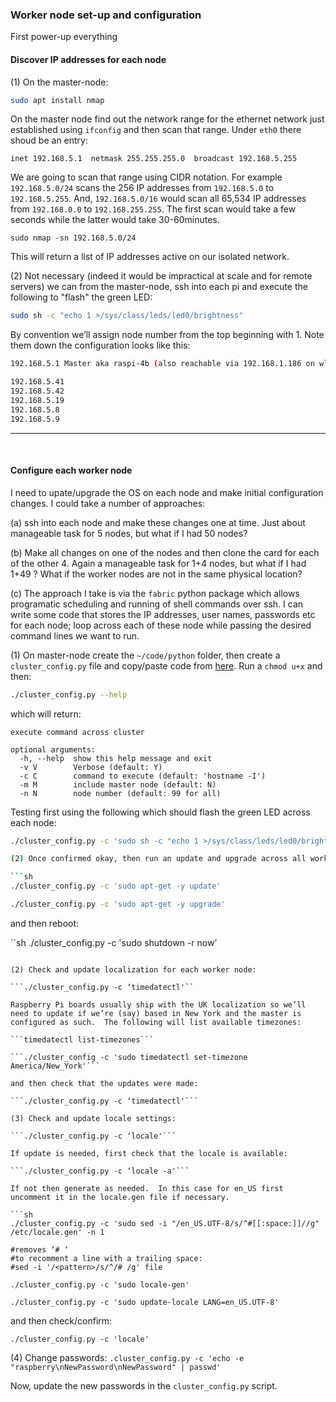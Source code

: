 ### Worker node set-up and configuration

First power-up everything

#### Discover IP addresses for each node

(1) On the master-node:

```sh
sudo apt install nmap
```

On the master node find out the network range for the ethernet network just established using ```ifconfig``` and then scan that range.  Under ```eth0``` there shoud be an entry:

```inet 192.168.5.1  netmask 255.255.255.0  broadcast 192.168.5.255```

We are going to scan that range using CIDR notation.  For example ```192.168.5.0/24``` scans the 256 IP addresses from ```192.168.5.0``` to ```192.168.5.255```.  And, ```192.168.5.0/16``` would scan all 65,534 IP addresses from ```192.168.0.0``` to ```192.168.255.255```.  The first scan would take a few seconds while the latter would take 30-60minutes.

```sudo nmap -sn 192.168.5.0/24```

This will return a list of IP addresses active on our isolated network.

(2) Not necessary (indeed it would be impractical at scale and for remote servers) we can from the master-node, ssh into each pi and execute the following to "flash" the green LED:

```sh
sudo sh -c "echo 1 >/sys/class/leds/led0/brightness"
```

By convention we’ll assign node number from the top beginning with 1.  Note them down the configuration looks like this:

```sh
192.168.5.1 Master aka raspi-4b (also reachable via 192.168.1.186 on wlan0)

192.168.5.41
192.168.5.42
192.168.5.19
192.168.5.8
192.168.5.9
```
---
<br>

#### Configure each worker node

I need to upate/upgrade the OS on each node and make initial configuration changes.  I could take a number of approaches:

(a) ssh into each node and make these changes one at time.  Just about manageable task for 5 nodes, but what if I had 50 nodes?

(b) Make all changes on one of the nodes and then clone the card for each of the other 4.  Again a manageable task for 1+4 nodes, but what if I had 1+49 ?  What if the worker nodes are not in the same physical location?

(c) The approach I take is via the ```fabric``` python package which allows programatic scheduling and running of shell commands over ssh.  I can write some code that stores the IP addresses, user names, passwords etc for each node; loop across each of these node while passing the desired command lines we want to run. 

(1) On master-node create the ```~/code/python``` folder, then create a ```cluster_config.py``` file and copy/paste code from [here](https://github.com/essans/RasPi/blob/master/cluster/configure_cluster.py).  Run a ```chmod u+x``` and then:

```sh
./cluster_config.py --help
```
which will return:

```
execute command across cluster

optional arguments:
  -h, --help  show this help message and exit
  -v V        Verbose (default: Y)
  -c C        command to execute (default: 'hostname -I')
  -m M        include master node (default: N)
  -n N        node number (default: 99 for all)
```

Testing first using the following which should flash the green LED across each node:

```sh
./cluster_config.py -c 'sudo sh -c "echo 1 >/sys/class/leds/led0/brightness"' -m Y```

(2) Once confirmed okay, then run an update and upgrade across all worker nodes:

```sh
./cluster_config.py -c 'sudo apt-get -y update'
```

```sh
./cluster_config.py -c 'sudo apt-get -y upgrade'
```

and then reboot:

``sh
./cluster_config.py -c 'sudo shutdown -r now’
```

(2) Check and update localization for each worker node:

```./cluster_config.py -c ‘timedatectl'``

Raspberry Pi boards usually ship with the UK localization so we’ll need to update if we’re (say) based in New York and the master is configured as such.  The following will list available timezones:

```timedatectl list-timezones```

```./cluster_config -c 'sudo timedatectl set-timezone America/New_York'```

and then check that the updates were made:

```./cluster_config.py -c ‘timedatectl'```

(3) Check and update locale settings:

```./cluster_config.py -c ‘locale'```

If update is needed, first check that the locale is available:

```./cluster_config.py -c ‘locale -a'```

If not then generate as needed.  In this case for en_US first uncomment it in the locale.gen file if necessary.

```sh
./cluster_config.py -c 'sudo sed -i "/en_US.UTF-8/s/^#[[:space:]]//g" /etc/locale.gen' -n 1

#removes ‘# ‘
#to recomment a line with a trailing space:
#sed -i '/<pattern>/s/^/# /g' file
```

```./cluster_config.py -c 'sudo locale-gen'```

```./cluster_config.py -c 'sudo update-locale LANG=en_US.UTF-8'```

and then check/confirm:

```./cluster_config.py -c 'locale'```

(4) Change passwords:
```.cluster_config.py -c 'echo -e "raspberry\nNewPassword\nNewPassword" | passwd'```

Now, update the new passwords in the ```cluster_config.py``` script.



